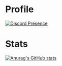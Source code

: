 # Profile
[![Discord Presence](https://lanyard.cnrad.dev/api/885513242225569822)](https://discord.com/users/885513242225569822)

# Stats
[![Anurag's GitHub stats](https://github-readme-stats.vercel.app/api?username=Alleexxi)](https://github.com/anuraghazra/github-readme-stats)
